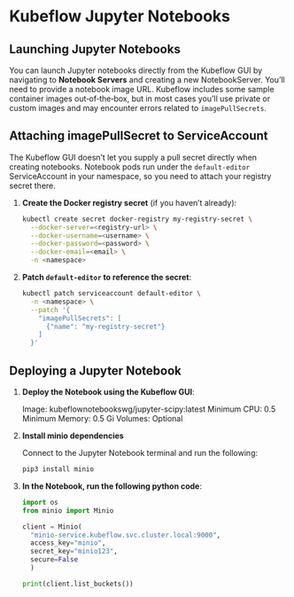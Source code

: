 # Kubeflow Jupyter Notebooks

## Launching Jupyter Notebooks

You can launch Jupyter notebooks directly from the Kubeflow GUI by navigating to **Notebook Servers** and creating a new NotebookServer. You’ll need to provide a notebook image URL. Kubeflow includes some sample container images out‑of‑the‑box, but in most cases you’ll use private or custom images and may encounter errors related to `imagePullSecrets`.

## Attaching imagePullSecret to ServiceAccount

The Kubeflow GUI doesn’t let you supply a pull secret directly when creating notebooks. Notebook pods run under the `default-editor` ServiceAccount in your namespace, so you need to attach your registry secret there.

1. **Create the Docker registry secret** (if you haven’t already):

   ```bash
   kubectl create secret docker-registry my-registry-secret \
     --docker-server=<registry-url> \
     --docker-username=<username> \
     --docker-password=<password> \
     --docker-email=<email> \
     -n <namespace>
   ```

2. **Patch `default-editor` to reference the secret**:

   ```bash
   kubectl patch serviceaccount default-editor \
     -n <namespace> \
     --patch '{
       "imagePullSecrets": [
         {"name": "my-registry-secret"}
       ]
     }'
   ```

## Deploying a Jupyter Notebook

1. **Deploy the Notebook using the Kubeflow GUI**:

   Image: kubeflownotebookswg/jupyter-scipy:latest
   Minimum CPU: 0.5
   Minimum Memory: 0.5 Gi
   Volumes: Optional

2. **Install minio dependencies**

    Connect to the Jupyter Notebook terminal and run the following:
    ```bash
    pip3 install minio
    ```

3. **In the Notebook, run the following python code**:

   ```python
   import os
   from minio import Minio

   client = Minio(
     "minio-service.kubeflow.svc.cluster.local:9000",
     access_key="minio",
     secret_key="minio123",
     secure=False
     )

   print(client.list_buckets())

   ```
   

